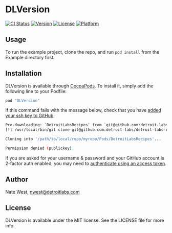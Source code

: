 # DLVersion

[![CI Status](http://img.shields.io/travis/detroit-labs/DLVersion.svg?style=flat)](https://travis-ci.org/detroit-labs/DLVersion)
[![Version](https://img.shields.io/cocoapods/v/DLVersion.svg?style=flat)](http://cocoadocs.org/docsets/DLVersion)
[![License](https://img.shields.io/cocoapods/l/DLVersion.svg?style=flat)](http://cocoadocs.org/docsets/DLVersion)
[![Platform](https://img.shields.io/cocoapods/p/DLVersion.svg?style=flat)](http://cocoadocs.org/docsets/DLVersion)

## Usage

To run the example project, clone the repo, and run `pod install` from the Example directory first.

## Installation

DLVersion is available through [CocoaPods](http://cocoapods.org). To install
it, simply add the following line to your Podfile:

```rb
pod "DLVersion"
```

If this command fails with the message below, check that you have [added your ssh key to GitHub](https://help.github.com/articles/generating-ssh-keys/):

```sh
Pre-downloading: `DetroitLabsRecipes` from `git@github.com:detroit-labs/detroit-labs-recipes-ios.git`, tag `v0.4.0`
[!] /usr/local/bin/git clone git@github.com:detroit-labs/detroit-labs-recipes-ios.git /path/to/local/repo/myrepo/Pods/DetroitLabsRecipes --single-branch --depth 1 --branch v0.4.0

Cloning into '/path/to/local/repo/myrepo/Pods/DetroitLabsRecipes'...

Permission denied (publickey).
```

If you are asked for your username & password and your GitHub account is 2-factor auth enabled, you may need to [authenticate using an access token](https://help.github.com/articles/creating-an-access-token-for-command-line-use/).

## Author

Nate West, nwest@detroitlabs.com

## License

DLVersion is available under the MIT license. See the LICENSE file for more info.

